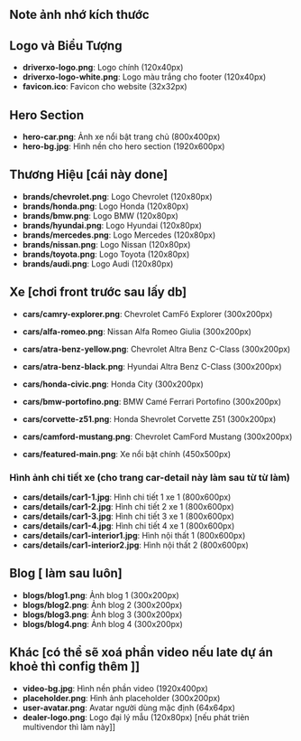 
## Note ảnh nhớ kích thước

## Logo và Biểu Tượng
- **driverxo-logo.png**: Logo chính (120x40px)
- **driverxo-logo-white.png**: Logo màu trắng cho footer (120x40px)
- **favicon.ico**: Favicon cho website (32x32px)

## Hero Section
- **hero-car.png**: Ảnh xe nổi bật trang chủ (800x400px)
- **hero-bg.jpg**: Hình nền cho hero section (1920x600px)

## Thương Hiệu [cái này done]
- **brands/chevrolet.png**: Logo Chevrolet (120x80px)
- **brands/honda.png**: Logo Honda (120x80px)
- **brands/bmw.png**: Logo BMW (120x80px)
- **brands/hyundai.png**: Logo Hyundai (120x80px)
- **brands/mercedes.png**: Logo Mercedes (120x80px)
- **brands/nissan.png**: Logo Nissan (120x80px)
- **brands/toyota.png**: Logo Toyota (120x80px)
- **brands/audi.png**: Logo Audi (120x80px)

## Xe [chơi front trước sau lấy db]
- **cars/camry-explorer.png**: Chevrolet CamFó Explorer (300x200px)
- **cars/alfa-romeo.png**: Nissan Alfa Romeo Giulia (300x200px)
- **cars/atra-benz-yellow.png**: Chevrolet Altra Benz C-Class (300x200px)
- **cars/atra-benz-black.png**: Hyundai Altra Benz C-Class (300x200px)
- **cars/honda-civic.png**: Honda City (300x200px)
- **cars/bmw-portofino.png**: BMW Camé Ferrari Portofino (300x200px)
- **cars/corvette-z51.png**: Honda Shevrolet Corvette Z51 (300x200px)
- **cars/camford-mustang.png**: Chevrolet CamFord Mustang (300x200px)

- **cars/featured-main.png**: Xe nổi bật chính (450x500px)

### Hình ảnh chi tiết xe (cho trang car-detail này làm sau từ từ làm)
- **cars/details/car1-1.jpg**: Hình chi tiết 1 xe 1 (800x600px)
- **cars/details/car1-2.jpg**: Hình chi tiết 2 xe 1 (800x600px)
- **cars/details/car1-3.jpg**: Hình chi tiết 3 xe 1 (800x600px)
- **cars/details/car1-4.jpg**: Hình chi tiết 4 xe 1 (800x600px)
- **cars/details/car1-interior1.jpg**: Hình nội thất 1 (800x600px)
- **cars/details/car1-interior2.jpg**: Hình nội thất 2 (800x600px)

## Blog [ làm sau luôn]
- **blogs/blog1.png**: Ảnh blog 1 (300x200px)
- **blogs/blog2.png**: Ảnh blog 2 (300x200px)
- **blogs/blog3.png**: Ảnh blog 3 (300x200px)
- **blogs/blog4.png**: Ảnh blog 4 (300x200px)

## Khác [có thể sẽ xoá phần video nếu late dự án khoẻ thì config thêm ]]
- **video-bg.jpg**: Hình nền phần video (1920x400px)
- **placeholder.png**: Hình ảnh placeholder (300x200px)
- **user-avatar.png**: Avatar người dùng mặc định (64x64px)
- **dealer-logo.png**: Logo đại lý mẫu (120x80px) [nếu phát triẻn multivendor thì làm này]]
